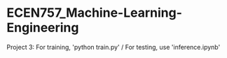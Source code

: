 # ECEN757_Machine-Learning-Engineering

Project 3: For training, 'python train.py' / For testing, use 'inference.ipynb'
